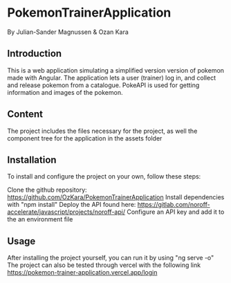 # PokemonTrainerApplication

By Julian-Sander Magnussen & Ozan Kara

## Introduction

This is a web application simulating a simplified version version of pokemon made with Angular. The application lets a user (trainer) log in, and collect and release pokemon from a catalogue. PokeAPI is used for getting information and images of the pokemon.

## Content

The project includes the files necessary for the project, as well the component tree for the application in the assets folder

## Installation

To install and configure the project on your own, follow these steps:

Clone the github repository: https://github.com/OzKara/PokemonTrainerApplication
Install dependencies with "npm install"
Deploy the API found here: https://gitlab.com/noroff-accelerate/javascript/projects/noroff-api/
Configure an API key and add it to the an environment file

## Usage

After installing the project yourself, you can run it by using "ng serve -o"
The project can also be tested through vercel with the following link https://pokemon-trainer-application.vercel.app/login

